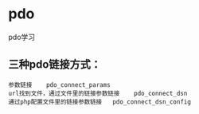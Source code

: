# pdo
pdo学习

## 三种pdo链接方式：
        
    参数链接    pdo_connect_params
    url找到文件，通过文件里的链接参数链接    pdo_connect_dsn
    通过php配置文件里的链接参数链接   pdo_connect_dsn_config
